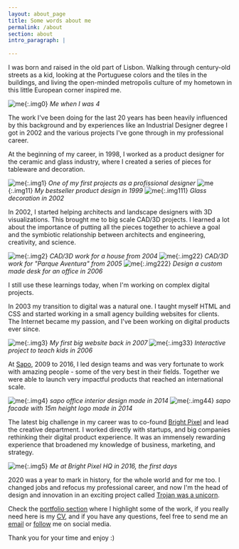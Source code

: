 ```yaml
---
layout: about_page
title: Some words about me
permalink: /about
section: about
intro_paragraph: |
 
---
```

I was born and raised in the old part of Lisbon. Walking through century-old streets as a kid, looking at the Portuguese colors and the tiles in the buildings, and living the open-minded metropolis culture of my hometown in this little European corner inspired me.

![me](/assets/img/work/various/me_at_4.jpg){:.img0} *Me when I was 4*

The work I've been doing for the last 20 years has been heavily influenced by this background and by experiences like an Industrial Designer degree I got in 2002 and the various projects I've gone through in my professional career.

At the beginning of my career, in 1998, I worked as a product designer for the ceramic and glass industry, where I created a series of pieces for tableware and decoration.

![me](/assets/img/work/various/glass_vase.jpg){:.img1} *One of my first projects as a profissional designer*
![me](/assets/img/work/various/glass_jars.jpg){:.img11} *My bestseller product design in 1999*
![me](/assets/img/work/various/glass_decoration2.jpg){:.img111} *Glass decoration in 2002*

In 2002, I started helping architects and landscape designers with 3D visualizations. This brought me to big scale CAD/3D projects. I learned a lot about the importance of putting all the pieces together to achieve a goal and the symbiotic relationship between architects and engineering, creativity, and science.

![me](/assets/img/work/various/house_in_caxias.jpg){:.img2} *CAD/3D work for a house from 2004*
![me](/assets/img/work/various/parque_aventura.jpg){:.img22} *CAD/3D work for "Parque Aventura" from 2005*
![me](/assets/img/work/various/work_desk.jpg){:.img222} *Design a custom made desk for an office in 2006*

I still use these learnings today, when I'm working on complex digital projects.

In 2003 my transition to digital was a natural one. I taught myself HTML and CSS and started working in a small agency building websites for clients. The Internet became my passion, and I've been working on digital products ever since.

![me](/assets/img/work/various/jular2.png){:.img3} *My first big website back in 2007*
![me](/assets/img/work/various/lugar_ao_sal.gif){:.img33} *Interactive project to teach kids in 2006*

At [Sapo](https://www.sapo.pt/), 2009 to 2016, I led design teams and was very fortunate to work with amazing people - some of the very best in their fields. Together we were able to launch very impactful products that reached an international scale.

![me](/assets/img/work/various/sapo.jpg){:.img4} *sapo office interior design made in 2014*
![me](/assets/img/work/various/sapo2.jpg){:.img44} *sapo facade with 15m height logo made in 2014*

The latest big challenge in my career was to co-found [Bright Pixel](https://brpx.com/) and lead the creative department. I worked directly with startups, and big companies rethinking their digital product experience. It was an immensely rewarding experience that broadened my knowledge of business, marketing, and strategy. 

![me](/assets/img/work/various/me_working.jpg){:.img5} *Me at Bright Pixel HQ in 2016, the first days*

2020 was a year to mark in history, for the whole world and for me too. I changed jobs and refocus my professional career, and now I'm the head of design and innovation in an exciting project called [Trojan was a unicorn](https://www.trojan-unicorn.com/).

Check the [portfolio section](portfolio) where I highlight some of the work, if you really need here is my [CV](assets/cv.pdf), and if you have any questions, feel free to send me an [email](mailto:mail@nloureiro.com) or [follow](contact) me on social media.

Thank you for your time and enjoy :)

